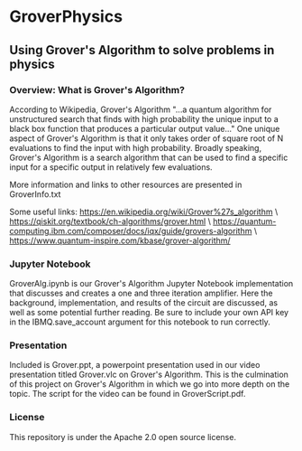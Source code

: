 # GroverPhysics

## Using Grover's Algorithm to solve problems in physics

### Overview: What is Grover's Algorithm?

According to Wikipedia, Grover's Algorithm "...a quantum algorithm for unstructured search that finds with high probability the unique input to a black box function that produces a particular output value..." One unique aspect of Grover's Algorithm is that it only takes order of square root of N evaluations to find the input with high probability. Broadly speaking, Grover's Algorithm is a search algorithm that can be used to find a specific input for a specific output in relatively few evaluations. 

More information and links to other resources are presented in GroverInfo.txt

Some useful links: https://en.wikipedia.org/wiki/Grover%27s_algorithm \\
                   https://qiskit.org/textbook/ch-algorithms/grover.html \\
                   https://quantum-computing.ibm.com/composer/docs/iqx/guide/grovers-algorithm \\
                   https://www.quantum-inspire.com/kbase/grover-algorithm/
                   
### Jupyter Notebook

GroverAlg.ipynb is our Grover's Algorithm Jupyter Notebook implementation that discusses and creates a one and three iteration amplifier. Here the background, implementation, and results of the circuit are discussed, as well as some potential further reading. Be sure to include your own API key in the IBMQ.save_account argument for this notebook to run correctly.

### Presentation

Included is Grover.ppt, a powerpoint presentation used in our video presentation titled Grover.vlc on Grover's Algorithm. This is the culmination of this project on Grover's Algorithm in which we go into more depth on the topic. The script for the video can be found in GroverScript.pdf.

### License

This repository is under the Apache 2.0 open source license.
